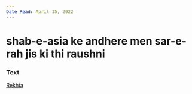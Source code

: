 ```yaml
---
Date Read: April 15, 2022
---
```


# shab-e-asia ke andhere men sar-e-rah jis ki thi raushni 

### Text
[Rekhta](https://www.rekhta.org/nazms/mahaatmaa-gaandhii-nushur-wahidi-nazms?lang=ur)

